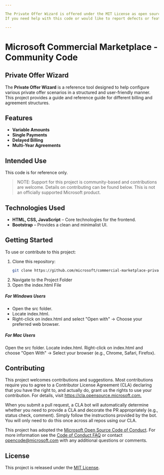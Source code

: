 ```yaml
---

The Private Offer Wizard is offered under the MIT License as open source software and is <ins>not supported</ins> by Microsoft.
If you need help with this code or would like to report defects or feature requests, use the Issues feature on this GitHub repository.

---
```


# Microsoft Commercial Marketplace - Community Code

## Private Offer Wizard  

The **Private Offer Wizard** is a reference tool designed to help configure various private offer scenarios in a structured and user-friendly manner. This project provides a guide and reference guide for different billing and agreement structures.

## Features  

- **Variable Amounts**
- **Single Payments**
- **Delayed Billing**
- **Multi-Year Agreements**

## Intended Use

This code is for reference only.

> NOTE: Support for this project is community-based and contributions are welcome. Details on contributing can be found below. This is not an officially supported Microsoft product.

## Technologies Used  

- **HTML, CSS, JavaScript** – Core technologies for the frontend.  
- **Bootstrap** – Provides a clean and minimalist UI.  
  
## Getting Started  

To use or contribute to this project:  

1. Clone this repository:  
   ```sh
   git clone https://github.com/microsoft/commercial-marketplace-private-offer.git
2. Navigate to the Project Folder
3. Open the index.html File
##### For Windows Users

- Open the src folder.
- Locate index.html.
- Right-click on index.html and select "Open with" → Choose your preferred web browser.

##### For Mac Users

Open the src folder.
Locate index.html.
Right-click on index.html and choose "Open With" → Select your browser (e.g., Chrome, Safari, Firefox).

## Contributing

This project welcomes contributions and suggestions.  Most contributions require you to agree to a
Contributor License Agreement (CLA) declaring that you have the right to, and actually do, grant us
the rights to use your contribution. For details, visit <https://cla.opensource.microsoft.com.>

When you submit a pull request, a CLA bot will automatically determine whether you need to provide
a CLA and decorate the PR appropriately (e.g., status check, comment). Simply follow the instructions
provided by the bot. You will only need to do this once across all repos using our CLA.

This project has adopted the [Microsoft Open Source Code of Conduct](https://opensource.microsoft.com/codeofconduct/).
For more information see the [Code of Conduct FAQ](https://opensource.microsoft.com/codeofconduct/faq/) or
contact [opencode@microsoft.com](mailto:opencode@microsoft.com) with any additional questions or comments.

## License

This project is released under the [MIT License](LICENSE).
